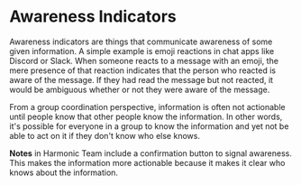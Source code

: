 # Awareness Indicators

Awareness indicators are things that communicate awareness of some given information. A simple example is emoji reactions in chat apps like Discord or Slack. When someone reacts to a message with an emoji, the mere presence of that reaction indicates that the person who reacted is aware of the message. If they had read the message but not reacted, it would be ambiguous whether or not they were aware of the message.

From a group coordination perspective, information is often not actionable until people know that other people know the information. In other words, it's possible for everyone in a group to know the information and yet not be able to act on it if they don't know who else knows.

__Notes__ in Harmonic Team include a confirmation button to signal awareness. This makes the information more actionable because it makes it clear who knows about the information.